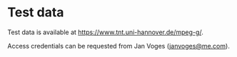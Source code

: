 # Test data

Test data is available at https://www.tnt.uni-hannover.de/mpeg-g/.

Access credentials can be requested from Jan Voges (janvoges@me.com).

